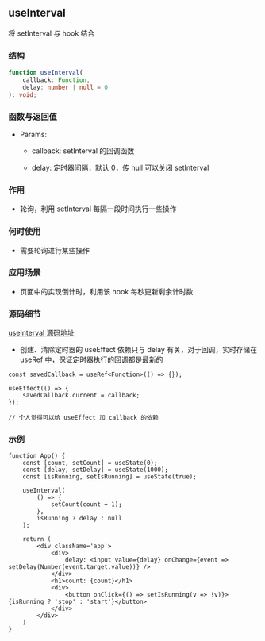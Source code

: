 ## useInterval

将 setInterval 与 hook 结合

### 结构

```ts
function useInterval(
    callback: Function,
    delay: number | null = 0
): void;
```

### 函数与返回值

- Params:

    - callback: setInterval 的回调函数

    - delay: 定时器间隔，默认 0，传 null 可以关闭 setInterval

### 作用

- 轮询，利用 setInterval 每隔一段时间执行一些操作

### 何时使用

- 需要轮询进行某些操作

### 应用场景

- 页面中的实现倒计时，利用该 hook 每秒更新剩余计时数

### 源码细节

[useInterval 源码地址](https://github.com/streamich/react-use/blob/master/src/useInterval.ts)

- 创建、清除定时器的 useEffect 依赖只与 delay 有关，对于回调，实时存储在 useRef 中，保证定时器执行的回调都是最新的

```tsx
const savedCallback = useRef<Function>(() => {});

useEffect(() => {
    savedCallback.current = callback;
});

// 个人觉得可以给 useEffect 加 callback 的依赖
```

### 示例

```tsx
function App() {
    const [count, setCount] = useState(0);
    const [delay, setDelay] = useState(1000);
    const [isRunning, setIsRunning] = useState(true);

    useInterval(
        () => {
            setCount(count + 1);
        },
        isRunning ? delay : null
    );

    return (
        <div className='app'>
            <div>
                delay: <input value={delay} onChange={event => setDelay(Number(event.target.value))} />
            </div>
            <h1>count: {count}</h1>
            <div>
                <button onClick={() => setIsRunning(v => !v)}>{isRunning ? 'stop' : 'start'}</button>
            </div>
        </div>
    )
}
```
